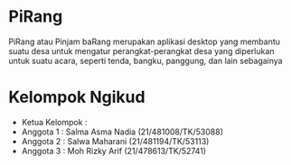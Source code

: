 # PiRang
PiRang atau Pinjam baRang merupakan aplikasi desktop yang membantu suatu desa untuk mengatur perangkat-perangkat desa yang diperlukan untuk suatu acara, seperti tenda, bangku, panggung, dan lain sebagainya

# Kelompok Ngikud
- Ketua Kelompok : 
- Anggota 1 : Salma Asma Nadia (21/481008/TK/53088)
- Anggota 2 : Salwa Maharani (21/481194/TK/53113)
- Anggota 3 : Moh Rizky Arif (21/478613/TK/52741)
